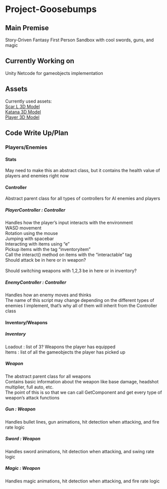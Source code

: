 # Project-Goosebumps

## Main Premise
Story-Driven Fantasy First Person Sandbox with cool swords, guns, and magic

## Currently Working on
Unity Netcode for gameobjects implementation

## Assets
Currently used assets:<br/>
[Scar L 3D Model](https://www.cgtrader.com/free-3d-models/military/gun/scar-l-01574b59-91cf-4a67-902c-fe52300fff9d)<br/>
[Katana 3D Model](https://www.cgtrader.com/free-3d-models/military/melee/touken-ranbu-mikazuki-munechika-sword)<br/>
[Player 3D Model](https://www.cgtrader.com/free-3d-models/character/sci-fi/sci-fi-free-robot-bh-2)<br/>

## Code Write Up/Plan
### Players/Enemies
#### Stats
May need to make this an abstract class, but it contains the health value of players and enemies right now
#### Controller
Abstract parent class for all types of controllers for AI enemies and players
##### PlayerController : Controller
Handles how the player’s input interacts with the environment<br/>
WASD movement<br/>
Rotation using the mouse<br/>
Jumping with spacebar<br/>
Interacting with items using “e”<br/>
Pickup items with the tag “inventoryitem”<br/>
Call the interact() method on items with the “interactable” tag<br/>
Should attack be in here or in weapon?<br/><br/>
Should switching weapons with 1,2,3 be in here or in inventory?
##### EnemyController : Controller
Handles how an enemy moves and thinks<br/>
The name of this script may change depending on the different types of enemies I implement, that’s why all of them will inherit from the Controller class
#### Inventory/Weapons
##### Inventory
Loadout : list of 3? Weapons the player has equipped<br/>
Items : list of all the gameobjects the player has picked up
##### Weapon
The abstract parent class for all weapons<br/>
Contains basic information about the weapon like base damage, headshot multiplier, full auto, etc.<br/>
The point of this is so that we can call GetComponent<Weapon> and get every type of weapon’s attack functions
##### Gun : Weapon
Handles bullet lines, gun animations, hit detection when attacking, and fire rate logic
##### Sword : Weapon
Handles sword animations, hit detection when attacking, and swing rate logic
##### Magic : Weapon
Handles magic animations, hit detection when attacking, and fire rate logic
